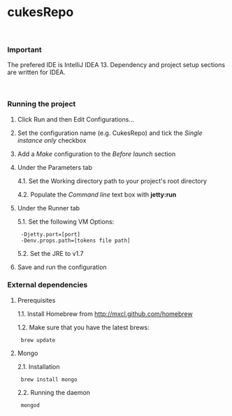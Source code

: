 cukesRepo
=========

<br/>


### Important

The prefered IDE is IntelliJ IDEA 13. Dependency and project setup sections are written for IDEA.

<br/>


### Running the project

1. Click Run and then Edit Configurations…

2. Set the configuration name (e.g. CukesRepo) and tick the *Single instance only* checkbox

3. Add a *Make* configuration to the *Before launch* section

4. Under the Parameters tab

    4.1. Set the Working directory path to your project's root directory

    4.2. Populate the *Command line* text box with **jetty:run**

5. Under the Runner tab
    
    5.1. Set the following VM Options:
    
        -Djetty.port=[port]
        -Denv.props.path=[tokens file path]
        
    5.2. Set the JRE to v1.7

6. Save and run the configuration

### External dependencies

1. Prerequisites

    1.1. Install Homebrew from http://mxcl.github.com/homebrew
    
    1.2. Make sure that you have the latest brews:

        brew update


2. Mongo

    2.1. Installation
    
        brew install mongo

    2.2. Running the daemon
    
        mongod

<br/>

<br/>
